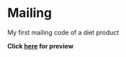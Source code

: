 # Mailing

My first mailing code of a diet product

**Click [here](https://cl4ud14.github.io/Mailing/) for preview**

